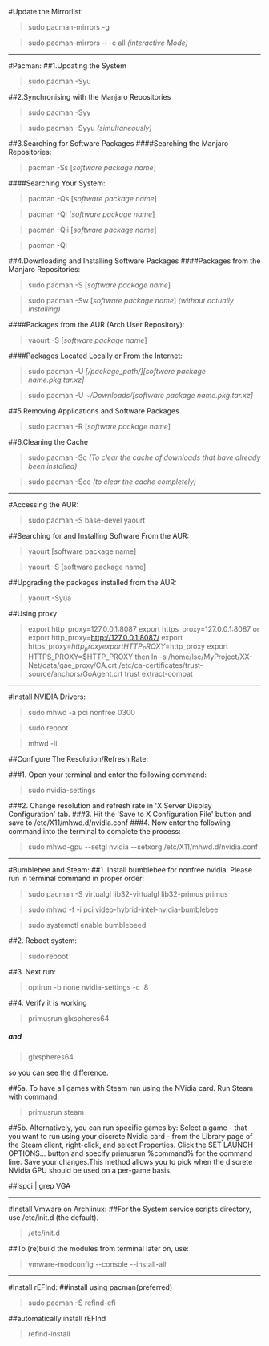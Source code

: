 #Update the Mirrorlist:
>sudo pacman-mirrors -g

>sudo pacman-mirrors -i -c all     *(interactive Mode)*

_ _ _


#Pacman:
##1.Updating the System
>sudo pacman -Syu

##2.Synchronising with the Manjaro Repositories
>sudo pacman -Syy

>sudo pacman -Syyu   *(simultaneously)*

##3.Searching for Software Packages
####Searching the Manjaro Repositories:
>pacman -Ss [*software package name*]

####Searching Your System:
>pacman -Qs [*software package name*]

>pacman -Qi [*software package name*]

>pacman -Qii [*software package name*]

>pacman -Ql

##4.Downloading and Installing Software Packages
####Packages from the Manjaro Repositories:
>sudo pacman -S [*software package name*]

>sudo pacman -Sw [*software package name*] *(without actually installing)*

####Packages from the AUR (Arch User Repository):
>yaourt -S [*software package name*]

####Packages Located Locally or From the Internet:
>sudo pacman -U *[/package_path/][software package name.pkg.tar.xz]*

>sudo pacman -U *~/Downloads/[software package name.pkg.tar.xz]*

##5.Removing Applications and Software Packages
>sudo pacman -R [*software package name*]

##6.Cleaning the Cache
>sudo pacman -Sc    *(To clear the cache of downloads that have already been installed)*

>sudo pacman -Scc   *(to clear the cache completely)*


_ _ _



#Accessing the AUR:
>sudo pacman -S base-devel yaourt

##Searching for and Installing Software From the AUR:
>yaourt [software package name]

>yaourt -S [software package name]

##Upgrading the packages installed from the AUR:
>yaourt -Syua

##Using proxy
>export http_proxy=127.0.0.1:8087
>export https_proxy=127.0.0.1:8087
or
>export http_proxy=http://127.0.0.1:8087/
>export https_proxy=$http_proxy
>export HTTP_PROXY=$http_proxy
>export HTTPS_PROXY=$HTTP_PROXY
then
>ln -s /home/lsc/MyProject/XX-Net/data/gae_proxy/CA.crt  /etc/ca-certificates/trust-source/anchors/GoAgent.crt
>trust extract-compat

_ _ _



#Install NVIDIA Drivers:
>sudo mhwd -a pci nonfree 0300

>sudo reboot

>mhwd -li

##Configure The Resolution/Refresh Rate:

###1. Open your terminal and enter the following command:

>sudo nvidia-settings

###2. Change resolution and refresh rate in 'X Server Display Configuration' tab.
###3. Hit the 'Save to X Configuration File' button and save to /etc/X11/mhwd.d/nvidia.conf
###4. Now enter the following command into the terminal to complete the process:
>sudo mhwd-gpu --setgl nvidia --setxorg /etc/X11/mhwd.d/nvidia.conf



_ _ _




#Bumblebee and Steam:
##1. Install bumblebee for nonfree nvidia. Please run in terminal command in proper order:
>sudo pacman -S virtualgl lib32-virtualgl lib32-primus primus

>sudo mhwd -f -i pci video-hybrid-intel-nvidia-bumblebee

>sudo systemctl enable bumblebeed

##2. Reboot system:
>sudo reboot

##3. Next run:
>optirun -b none nvidia-settings -c :8

##4. Verify it is working
>primusrun glxspheres64

##### and

>glxspheres64

so you can see the difference.

##5a. To have all games with Steam run using the NVidia card. Run Steam with command:
>primusrun steam

##5b. Alternatively, you can run specific games by:
Select a game - that you want to run using your discrete Nvidia card - from the Library page of the Steam client, right-click, and select Properties. Click the SET LAUNCH OPTIONS... button and specify primusrun %command% for the command line. Save your changes.This method allows you to pick when the discrete NVidia GPU should be used on a per-game basis.

##lspci | grep VGA

_ _ _


#Install Vmware on Archlinux:
##For the System service scripts directory, use /etc/init.d (the default).
>/etc/init.d

##To (re)build the modules from terminal later on, use:
>vmware-modconfig --console --install-all

_ _ _


#Install rEFInd:
##install using pacman(preferred)

>sudo pacman -S refind-efi

##automatically install rEFInd
>refind-install
